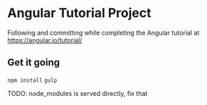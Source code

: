 Angular Tutorial Project
================
Following and committing while completing the Angular tutorial at https://angular.io/tutorial/

## Get it going
`npm install`
`gulp`

TODO: node_modules is served directly, fix that